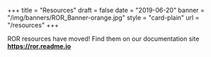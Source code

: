 +++
title = "Resources"
draft = false
date = "2019-06-20"
banner = "/img/banners/ROR_Banner-orange.jpg"
style = "card-plain"
url = "/resources"
+++

<div class="alert alert-dark" role="alert">
    ROR resources have moved! Find them on our documentation site <b><a href="https://ror.readme.io">https://ror.readme.io</a></b>
</div>
